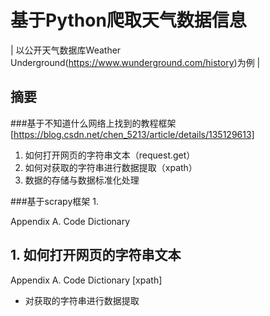 # 基于Python爬取天气数据信息
| 以公开天气数据库Weather Underground(https://www.wunderground.com/history)为例 |


## 摘要
###基于不知道什么网络上找到的教程框架[https://blog.csdn.net/chen_5213/article/details/135129613]
1. 如何打开网页的字符串文本（request.get）
2. 如何对获取的字符串进行数据提取（xpath）
3. 数据的存储与数据标准化处理

###基于scrapy框架
1. 

Appendix A. Code Dictionary


## 1. 如何打开网页的字符串文本


Appendix A. Code Dictionary
[xpath]
- 对获取的字符串进行数据提取
